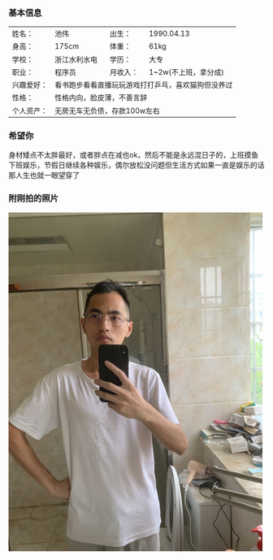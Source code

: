### 基本信息
<table>
    <tr>
        <td>姓名：</td>
        <td>池伟</td>
        <td>出生：</td>
        <td>1990.04.13</td>
    </tr>
    <tr>
        <td>身高：</td>
        <td>175cm</td>
        <td>体重：</td>
        <td>61kg</td>
    </tr>
    <tr>
        <td>学校：</td>
        <td>浙江水利水电</td>
        <td>学历：</td>
        <td>大专</td>
    </tr>
    <tr>
        <td>职业：</td>
        <td>程序员</td>
        <td>月收入：</td>
        <td>1~2w(不上班，拿分成)</td>
    </tr>
    <tr>
        <td>兴趣爱好：</td>
        <td colspan="3">看书跑步看看直播玩玩游戏打打乒乓，喜欢猫狗但没养过</td>
    </tr>
    <tr>
        <td>性格：</td>
        <td colspan="3">性格内向，脸皮薄，不善言辞</td>
    </tr>
    <tr>
        <td>个人资产：</td>
        <td colspan="3">无房无车无负债，存款100w左右</td>
    </tr>
</table>

### 希望你
身材矮点不太胖最好，或者胖点在减也ok，然后不能是永远混日子的，上班摸鱼下班娱乐，节假日继续各种娱乐，偶尔放松没问题但生活方式如果一直是娱乐的话那人生也就一眼望穿了

### 附刚拍的照片
<img src="https://raw.githubusercontent.com/clms2/arcs/master/res/other/333.jpg" />
